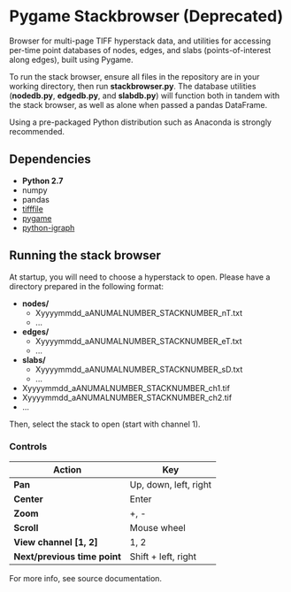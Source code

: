 # Pygame Stackbrowser (Deprecated)

Browser for multi-page TIFF hyperstack data, and utilities for accessing per-time point databases of nodes, edges, and slabs (points-of-interest along edges), built using Pygame.

To run the stack browser, ensure all files in the repository are in your working directory, then run __stackbrowser.py__. The database utilities (__nodedb.py__, __edgedb.py__, and __slabdb.py__) will function both in tandem with the stack browser, as well as alone when passed a pandas DataFrame.

Using a pre-packaged Python distribution such as Anaconda is strongly recommended.



## Dependencies

* **__Python 2.7__**
* numpy
* pandas
* [tifffile](https://pypi.python.org/pypi/tifffile)
* [pygame](http://www.pygame.org/wiki/GettingStarted)
* [python-igraph](http://igraph.org/python/)


## Running the stack browser

At startup, you will need to choose a hyperstack to open. Please have a directory prepared in the following format:

* __nodes/__
  - Xyyyymmdd_aANUMALNUMBER_STACKNUMBER_nT.txt
  - ...
* __edges/__
  - Xyyyymmdd_aANUMALNUMBER_STACKNUMBER_eT.txt
  - ...
* __slabs/__
  - Xyyyymmdd_aANUMALNUMBER_STACKNUMBER_sD.txt
  - ...
* Xyyyymmdd_aANUMALNUMBER_STACKNUMBER_ch1.tif
* Xyyyymmdd_aANUMALNUMBER_STACKNUMBER_ch2.tif
* ...

Then, select the stack to open (start with channel 1).

### Controls

Action | Key
--- | ---
__Pan__ | Up, down, left, right
__Center__ | Enter
__Zoom__ | +, -
__Scroll__ | Mouse wheel
__View channel [1, 2]__ | 1, 2
__Next/previous time point__ | Shift + left, right


For more info, see source documentation.
